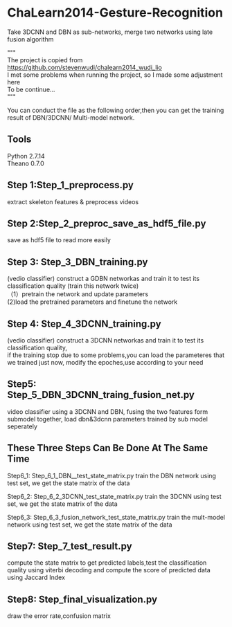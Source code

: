 # ChaLearn2014-Gesture-Recognition
Take 3DCNN and DBN as sub-networks, merge two networks using late fusion algorithm

"""<br>
The project is copied from https://github.com/stevenwudi/chalearn2014_wudi_lio <br> 
I met some problems when running the project, so I made some adjustment here <br>
To be continue... <br>
"""<br>

You can conduct the file as the following order,then you can get the training result of DBN/3DCNN/
Multi-model network.

Tools 
---
Python 2.7.14<br>
Theano 0.7.0

Step 1:Step_1_preprocess.py 
----
extract skeleton features & preprocess videos 

Step 2:Step_2_preproc_save_as_hdf5_file.py
----------
save as hdf5 file to read more easily

Step 3: Step_3_DBN_training.py
--------
(vedio classifier) construct a GDBN networkas and train it to test its classification quality
(train this network twice)    
（1）pretrain the network and update parameters   
(2)load the pretrained parameters and finetune the network

Step 4: Step_4_3DCNN_training.py
----
(vedio classifier) construct a 3DCNN networkas and train it to test its classification quality,     
if the training stop due to some problems,you can load the parameteres that we trained just now,
modify the epoches,use according to your need

Step5: Step_5_DBN_3DCNN_traing_fusion_net.py
--
video classifier using a 3DCNN and DBN, fusing the two features form submodel together, 
load dbn&3dcnn parameters trained by sub model seperately 

These Three Steps Can Be Done At The Same Time 
----
Step6_1: Step_6_1_DBN__test_state_matrix.py
train the DBN network using test set, we get the state matrix of the data 

Step6_2: Step_6_2_3DCNN_test_state_matrix.py
train the 3DCNN using test set, we get the state matrix of the data 

Step6_3: Step_6_3_fusion_network_test_state_matrix.py
train the mult-model network using test set, we get the state matrix of the data 


Step7: Step_7_test_result.py
-----
compute the state matrix to get predicted labels,test the classification quality using 
viterbi decoding and 
compute the score of predicted data using Jaccard Index

Step8: Step_final_visualization.py
-------
draw the error rate,confusion matrix 
